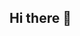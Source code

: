 ## Hi there 👋

<!--

- 🔭 I’m currently working on my final year project developing a communication aid for those suffering from anomic aphasia.
- 🌱 I’m currently learning graphic design through GIMP.
- 👯 I’m looking to collaborate on Front End things
- 🤔 I’m looking for help with motivation
- 💬 Ask me about what Matthew Broderick was doing on August 5th 1987
- 📫 How to reach me: @liambadum on instagram
- 😄 Pronouns: he/him
- ⚡ Fun fact: I did breakdancing when I was 9 and was in the St Patricks day parade
-->
